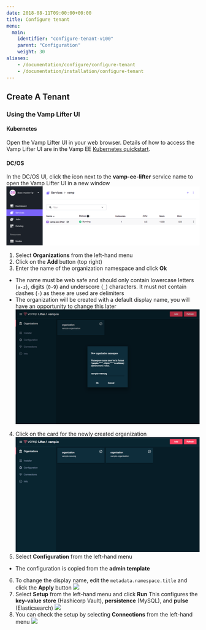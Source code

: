 ```yaml
---
date: 2018-08-11T09:00:00+00:00
title: Configure tenant
menu:
  main:
    identifier: "configure-tenant-v100"
    parent: "Configuration"
    weight: 30
aliases:
    - /documentation/configure/configure-tenant
    - /documentation/installation/configure-tenant
---
```


## Create A Tenant

### Using the Vamp Lifter UI

#### Kubernetes
Open the Vamp Lifter UI in your web browser. Details of how to access the Vamp Lifter UI are in the Vamp EE [Kubernetes quickstart](/documentation/installation/kubernetes).

#### DC/OS
In the DC/OS UI, click the icon next to the **vamp-ee-lifter** service name to open the Vamp Lifter UI in a new window
![](/images/screens/v100/dcos-vamp-lifteree.png)

1. Select **Organizations** from the left-hand menu
2. Click on the **Add** button (top right)
3. Enter the name of the organization namespace and click **Ok**
  * The name must be web safe and should only contain lowercase  letters (`a-z`), digits (`0-9`) and underscore (`_`) characters. It must not contain dashes (`-`) as these are used are delimiters
  * The organization will be created with a default display name, you will have an opportunity to change this later
  ![](/images/screens/v100/lifteree-organizations-add.png)
4. Click on the card for the newly created organization
  ![](/images/screens/v100/lifteree-organizations.png)
5. Select **Configuration** from the left-hand menu
  * The configuration is copied from the **admin template**
6. To change the display name, edit the `metadata.namespace.title` and click the **Apply** button
  ![](/images/screens/v100/lifteree-configuration-new_org.png)
7. Select **Setup** from the left-hand menu and click **Run**
  This configures the **key-value store** (Hashicorp Vault), **persistence** (MySQL), and **pulse** (Elasticsearch)
  ![](/images/screens/v100/lifteree-setup-new_org.png)
8. You can check the setup by selecting **Connections** from the left-hand menu
  ![](/images/screens/v100/lifteree-connections-new_org.png)

